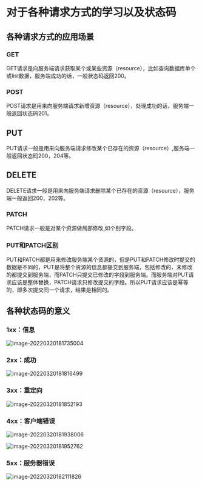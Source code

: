 # 对于各种请求方式的学习以及状态码

## 各种请求方式的应用场景

### GET

GET请求是向服务端请求获取某个或某些资源（resource），比如查询数据库单个或list数据，服务端成功的话，一般状态码返回200。

### POST

POST请求是用来向服务端请求新增资源（resource），处理成功的话，服务端一般返回状态码201。

## PUT

PUT请求一般是用来向服务端请求修改某个已存在的资源（resource）,服务端一般返回状态码200，204等。

## DELETE

DELETE请求一般是用来向服务端请求删除某个已存在的资源（resource），服务端一般返回200，202等。

### PATCH

PATCH请求一般是对某个资源做局部修改,如个别字段。

### PUT和PATCH区别

PUT和PATCH都是用来修改服务端某个资源的，但是PUT和PATCH修改时提交的数据是不同的，PUT是将整个资源的信息都提交到服务端，包括修改的，未修改的都提交到服务端，而PATCH只提交已修改的字段到服务端。而服务端对PUT请求应该是整体替换，PATCH请求只修改提交的字段。所以PUT请求应该是幂等的，即多次提交同一个请求，结果是相同的。



## 各种状态码的意义

### 1xx：信息

![image-20220320181735004](C:\Users\lenovo\AppData\Roaming\Typora\typora-user-images\image-20220320181735004.png)

### 2xx：成功

![image-20220320181816499](C:\Users\lenovo\AppData\Roaming\Typora\typora-user-images\image-20220320181816499.png)

### 3xx：重定向

![image-20220320181852193](C:\Users\lenovo\AppData\Roaming\Typora\typora-user-images\image-20220320181852193.png)

### 4xx：客户端错误

![image-20220320181938006](C:\Users\lenovo\AppData\Roaming\Typora\typora-user-images\image-20220320181938006.png)

![image-20220320181952762](C:\Users\lenovo\AppData\Roaming\Typora\typora-user-images\image-20220320181952762.png)

### 5xx：服务器错误  

![image-20220320182111826](C:\Users\lenovo\AppData\Roaming\Typora\typora-user-images\image-20220320182111826.png)